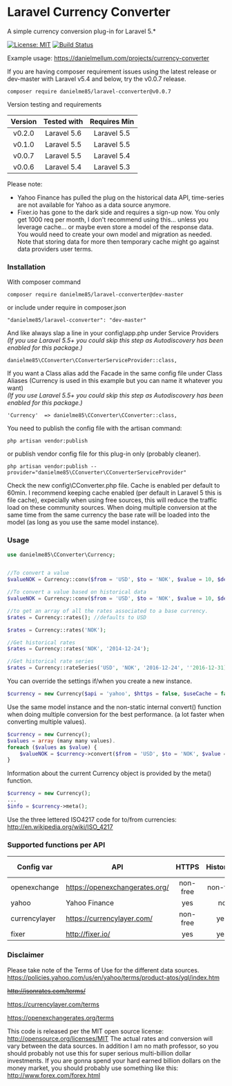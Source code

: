 # Laravel Currency Converter
<p>A simple currency conversion plug-in for Laravel 5.* </p>

[![License: MIT](https://img.shields.io/badge/License-MIT-yellow.svg)](https://opensource.org/licenses/MIT)
[![Build Status](https://travis-ci.org/danielme85/Laravel-CConverter.svg?branch=master)](https://travis-ci.org/danielme85/Laravel-CConverter)

<p>
Example usage: <a href="https://danielmellum.com/projects/currency-converter" target="_blank">https://danielmellum.com/projects/currency-converter</a>
</p>
<p>
If you are having composer requirement issues using the latest release or dev-master with Laravel v5.4 and below, try the v0.0.7 release.

```
composer require danielme85/laravel-cconverter@v0.0.7
```  
</p>

Version testing and requirements

| Version        | Tested with   | Requires Min |
| :----------:   |:-------------:| :-----------:|
| v0.2.0         | Laravel 5.6   | Laravel 5.5  |
| v0.1.0         | Laravel 5.5   | Laravel 5.5  |    
| v0.0.7         | Laravel 5.5   | Laravel 5.4  |    
| v0.0.6         | Laravel 5.4   | Laravel 5.3  |  

<p>
Please note:

* Yahoo Finance has pulled the plug on the historical data API, time-series are not available for Yahoo as a data source anymore.
* Fixer.io has gone to the dark side and requires a sign-up now. You only get 1000 req per month, I don't recommend using this...
unless you leverage cache... or maybe even store a model of the response data. You would need to create your own model and migration
as needed. Note that storing data for more then temporary cache might go against data providers user terms.
 
 
</p>

### Installation
With composer command
```
composer require danielme85/laravel-cconverter@dev-master
```
or include under require in composer.json 
```
"danielme85/laravel-cconverter": "dev-master"
```

And like always slap a line in your config\app.php under Service Providers
<br>*(If you use Laravel 5.5+ you could skip this step as Autodiscovery has been enabled for this package.)*
```
danielme85\CConverter\CConverterServiceProvider::class,
```

If you want a Class alias add the Facade in the same config file under Class Aliases (Currency is used in this example but you can name it whatever you want)
<br>*(If you use Laravel 5.5+ you could skip this step as Autodiscovery has been enabled for this package.)*
```
'Currency'  => danielme85\CConverter\CConverter::class,
```

You need to publish the config file with the artisan command:
```
php artisan vendor:publish
```
or publish vendor config file for this plug-in only (probably cleaner).
```
php artisan vendor:publish --provider="danielme85\CConverter\CConverterServiceProvider"
```
Check the new config\CConverter.php file.
Cache is enabled per default to 60min. I recommend keeping cache enabled (per default in Laravel 5 this is file cache), expecially when using free sources, this will reduce the traffic load on these community sources.
When doing multiple conversion at the same time from the same currency the base rate will be loaded into the model (as long as you use the same model instance).   
 

### Usage

```php
use danielme85\CConverter\Currency;


//To convert a value
$valueNOK = Currency::conv($from = 'USD', $to = 'NOK', $value = 10, $decimals = 2);

//To convert a value based on historical data
$valueNOK = Currency::conv($from = 'USD', $to = 'NOK', $value = 10, $decimals = 2, $date = '2014-12-24');

//to get an array of all the rates associated to a base currency.
$rates = Currency::rates(); //defaults to USD

$rates = Currency::rates('NOK');

//Get historical rates
$rates = Currency::rates('NOK', '2014-12-24');

//Get historical rate series
$rates = Currency::rateSeries('USD', 'NOK', '2016-12-24', ''2016-12-31);
```

You can override the settings if/when you create a new instance.
```php
$currency = new Currency($api = 'yahoo', $https = false, $useCache = false, $cacheMin = 0);
```

Use the same model instance and the non-static internal convert() function when doing multiple conversion for the best performance.
(a lot faster when converting multiple values).
```php
$currency = new Currency();
$values = array (many many values).
foreach ($values as $value) {
    $valueNOK = $currency->convert($from = 'USD', $to = 'NOK', $value = 10, $decimals = 2);
}
```

Information about the current Currency object is provided by the meta() function.
```php
$currency = new Currency();
...
$info = $currency->meta();
```



Use the three lettered ISO4217 code for to/from currencies: http://en.wikipedia.org/wiki/ISO_4217

### Supported functions per API
| Config var               | API               | HTTPS         | Historical | Time Series | Sign-up required |
| ----------------- | ----------------- |:------------: | :--------: | :------------------: | :------------------: |
|openexchange | https://openexchangerates.org/ | non-free      | non-free   |  non-free            | yes |
|yahoo | Yahoo Finance     | yes          | no      |  no                | no |
|currencylayer | https://currencylayer.com/     | non-free             |  yes          |  non-free                | yes |
|fixer | http://fixer.io/     | yes             |  yes          |  no                | yes |


### Disclaimer
Please take note of the Terms of Use for the different data sources.
https://policies.yahoo.com/us/en/yahoo/terms/product-atos/yql/index.htm

~~http://jsonrates.com/terms/~~

https://currencylayer.com/terms

https://openexchangerates.org/terms

This code is released per the MIT open source license: http://opensource.org/licenses/MIT
The actual rates and conversion will vary between the data sources. 
In addition I am no math professor, so you should probably not use this for super serious multi-billion dollar investments. 
If you are gonna spend your hard earned billion dollars on the money market, you should probably use something like this: http://www.forex.com/forex.html 
